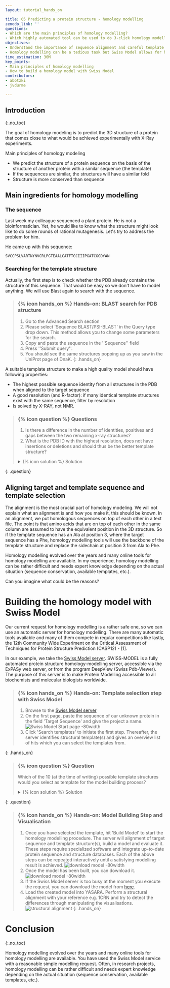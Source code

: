 ```yaml
---
layout: tutorial_hands_on

title: 05 Predicting a protein structure - homology modelling
zenodo_link: ''
questions:
- Which are the main principles of homology modelling?
- Which highly automated tool can be used to do 3-click homology modelling?
objectives:
- Understand the importance of sequence alignment and careful template selection as key ingredients for homology modelling.
- Homology modelling can be a tedious task but Swiss Model allows for high automation of homology modelling tasks.
time_estimation: 30M
key_points:
- Main principles of homology modelling
- How to build a homology model with Swiss Model 
contributors:
- abotzki 
- jvdurme 

---
```



## Introduction
{:.no_toc}

<!-- This is a comment. -->

The goal of homology modeling is to predict the 3D structure of a protein that comes close to what would be achieved experimentally with X-Ray experiments.

Main principles of homology modeling

- We predict the structure of a protein sequence on the basis of the structure of another protein with a similar sequence (the template)
- If the sequences are similar, the structures will have a similar fold
- Structure is more conserved than sequence

## Main ingredients for homology modelling 

### The sequence

Last week my colleague sequenced a plant protein. He is not a bioinformatician. Yet, he would like to know what the structure might look like to do some rounds of rational mutagenesis. Let's try to address the problem for him.
 
He came up with this sequence:

```
SVCCPSLVARTNYNVCRLPGTEAALCATFTGCIIIPGATCGGDYAN
```

### Searching for the template structure

Actually, the first step is to check whether the PDB already contains the structure of this sequence. That would be easy so we don't have to model anything. We will use Blast again to search with the sequence.

> ### {% icon hands_on %} Hands-on: BLAST search for PDB structure
>
> 1. Go to the Advanced Search section
> 2. Please select 'Sequence BLAST/PSI-BLAST' in the Query type drop down.
>    This method allows you to change some parameters for the search.
> 3. Copy and paste the sequence in the ''Sequence'' field
> 4. Press ''Submit query''.
> 5. You should see the same structures popping up as you saw in the UniProt page of DnaK.
{: .hands_on}

A suitable template structure to make a high quality model should have following properties:

- The highest possible sequence identity from all structures in the PDB when aligned to the target sequence
- A good resolution (and R-factor): if many identical template structures exist with the same sequence, filter by resolution
- Is solved by X-RAY, not NMR.

> ### {% icon question %} Questions
>
> 1. Is there a difference in the number of identities, positives and gaps between the two remaining x-ray structures? 
> 2. What is the PDB ID with the highest resolution, does not have insertions or deletions and should thus be the better template structure? 
>
> <details markdown="1">
> <summary>{% icon solution %} Solution
> </summary>
>
> 1. **TODO** 
> 2. **TODO** 
>
> </details>
>
>
{: .question}


## Aligning target and template sequence and template selection

The alignment is the most crucial part of homology modeling. We will not explain what an alignment is and how you make it, this should be known. In an alignment, we put homologous sequences on top of each other in a text file. The point is that amino acids that are on top of each other in the same column are assumed to have the equivalent position in the 3D structure. So if the template sequence has an Ala at position 3, where the target sequence has a Phe, homology modelling tools will use the backbone of the template structure and replace the sidechain at position 3 from Ala to Phe.

Homology modelling evolved over the years and many online tools for homology modelling are available. In my experience, homology modelling can be rather difficult and needs expert knowledge depending on the actual situation (sequence conservation, available templates, etc.).

Can you imagine what could be the reasons?

# Building the homology model with Swiss Model 

Our current request for homology modelling is a rather safe one, so we can use an automatic server for homology modelling. There are many automatic tools available and many of them compete in regular competitions like lastly, the 12th Community Wide Experiment on the Critical Assessment of Techniques for Protein Structure Prediction (CASP12) - [1].

In our example, we take the [Swiss Model server](https://swissmodel.expasy.org/interactive). SWISS-MODEL is a fully automated protein structure homology-modelling server, accessible via the ExPASy web server, or from the program DeepView (Swiss Pdb-Viewer). The purpose of this server is to make Protein Modelling accessible to all biochemists and molecular biologists worldwide.

> ### {% icon hands_on %} Hands-on: Template selection step with Swiss Model 
>
> 1. Browse to the [Swiss Model server](https://swissmodel.expasy.org/interactive) 
> 2. On the first page, paste the sequence of our unknown protein in the field 'Target Sequence' and give the project a name. 
>    ![Swiss Model Start page -80width](../../images/Modelling_sequence_template_step1.png "Start page of Swiss Model")
> 3. Click 'Search templates' to initiate the first step. 
>    Thereafter, the server identifies structural template(s) and gives an overview list of hits 
>    which you can select the templates from.
>
{: .hands_on}

> ### {% icon question %} Question
>
> Which of the 10 (at the time of writing) possible template structures would you select as template for the model building process? 
>
> <details markdown="1">
> <summary>{% icon solution %} Solution
> </summary>
> 
> We suggest as template **1jxx.1.A** given that it is an X-ray structure with high resolution and a very high 
> sequence identity (X-ray, 0.9 Å, 78.26 %).
> </details>
{: .question}


> ### {% icon hands_on %} Hands-on: Model Building Step and Visualisation 
>
> 1. Once you have selected the template, hit 'Build Model' to start the homology modelling procedure. 
>    The server will alignment of target sequence and template structure(s), build a model and evaluate it. 
>    These steps require specialized software and integrate up-to-date protein sequence and structure databases. 
>    Each of the above steps can be repeated interactively until a satisfying modelling result is achieved. 
>    ![download model -80width](../../images/Modelling_template_selection_step2.png)
> 2. Once the model has been built, you can download it.
>    ![download model -80width](../../images/Modelling_results_step3.png)
> 3. If the Swiss Model server is too busy at the moment you execute the request, you can download the model from
>    [here](https://zenodo.org/record/3551850#.Xdqs4ehKiUk).
> 4. Load the created model into YASARA. 
>    Perform a structural alignment with your reference e.g. 1CRN and try to detect the differences through manipulating the visualisations.
>    ![structural alignment](../../images/1214.png)
{: .hands_on}


# Conclusion
{:.no_toc}

Homology modelling evolved over the years and many online tools for homology modelling are available. You have used the Swiss Model service with a reasonable simple modelling request. Often, in research projects, homology modelling can be rather difficult and needs expert knowledge depending on the actual situation (sequence conservation, available templates, etc.).
